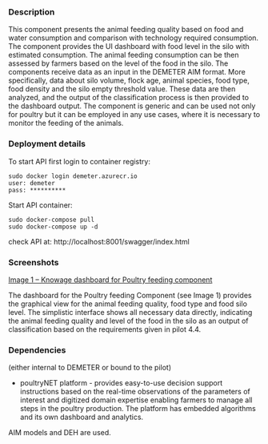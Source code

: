 ### Description
This component presents the animal feeding quality based on food and water consumption and comparison with technology required consumption.  The component provides the UI dashboard with food level in the silo with estimated consumption. The animal feeding consumption can be then assessed by farmers based on the level of the food in the silo. The components receive data as an input in the  DEMETER  AIM format.  More specifically, data about silo volume, flock age, animal species, food type, food density and the silo empty threshold value. These data are then analyzed, and the output of the classification process is then provided to the dashboard output. The component is generic and can be used not only for poultry but it can be employed in any use cases, where it is necessary to monitor the feeding of the animals.


### Deployment details 

To start API first login to container registry:
```
sudo docker login demeter.azurecr.io
user: demeter
pass: **********
```
Start API container:
```
sudo docker-compose pull
sudo docker-compose up -d
```

check API at:
http://localhost:8001/swagger/index.html

### Screenshots

[Image 1 – Knowage dashboard for Poultry feeding component](https://sasagronet.blob.core.windows.net/demeter/poultryfeeding.png)


The dashboard for the  Poultry feeding  Component  (see Image 1)  provides the graphical view for the animal feeding quality, food type and food silo level. The simplistic interface shows all necessary data directly,  indicating the animal feeding quality and level of the food in the silo as an output of classification based on the requirements given in pilot 4.4.

### Dependencies 
(either internal to DEMETER or bound to the pilot)

- poultryNET platform - provides easy-to-use decision support instructions based on the real-time observations of the parameters of interest and digitized domain expertise enabling farmers to manage all steps in the poultry production. The platform has embedded algorithms and its own dashboard and analytics.


AIM models and DEH are used.

